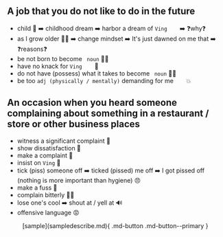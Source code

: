 ## A job that you do not like to do in the future
- child 👶 ➡️ childhood dream ➡️ harbor a dream of ``Ving`` ``   `` ➡️ ❓why❓
- as I grow older 👨‍🦲 ➡️ change mindset ➡️ It's just dawned on me that ➡️ ❓reasons❓
- be not born to become `` noun`` 🙅‍♂️
- have no knack for ``Ving`` ``   `` 💃
- do not have (possess) what it takes to become `` noun`` 🙅‍♂️
- be too ``adj (physically / mentally)`` demanding for me ``   `` 💥
## An occasion when you heard someone complaining about something in a restaurant / store or other business places
- witness a significant complaint 👀
- show dissatisfaction 💢
- make a complaint 💬
- insist on ``Ving`` 💢
- tick (piss) someone off ➡️ ticked (pissed) me off ➡️ I got pissed off (nothing is more important than hygiene) 😠
- make a fuss 📢
- complain bitterly 🤦‍♂️
- lose one's cool ➡️ shout at / yell at 🔊
- offensive language 😡

<center>[sample](sampledescribe.md){ .md-button .md-button--primary }</center>